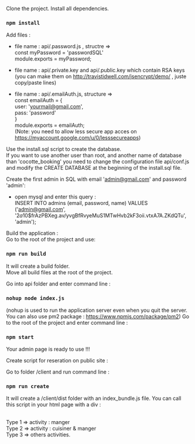 Clone the project.
Install all dependencies.
### `npm install`

Add files : 
  - file name : api/.password.js , structre => <br>
const myPassword = 'passwordSQL'<br>
module.exports = myPassword;<br>

  - file name : api/.private.key and api/.public.key which contain RSA keys (you can make them on http://travistidwell.com/jsencrypt/demo/ , juste copy/paste lines) <br>
  - file name : api/.emailAuth.js, structure =><br>
const emailAuth = {<br>
  user: 'yourmail@gmail.com',<br>
  pass: 'password'<br>
}<br>
module.exports = emailAuth;<br>
(Note: you need to allow less secure app acces on https://myaccount.google.com/u/0/lesssecureapps)

Use the install.sql script to create the database.<br>
If you want to use another user than root, and another name of database than 'cocotte_booking' you need to change the configuration file api/conf.js and modify the CREATE DATABASE at the beginning of the install.sql file.<br>

Create the first admin in SQL with email 'admin@gmail.com' and password 'admin': <br>
  - open mysql and enter this query : <br>
INSERT INTO admins (email, password, name) VALUES ('admin@gmail.com', '$2a$10$frAzPBXeg.av/yvgBfRvyeMuS1MTwHvb2kF3oii.vtxA7A.ZKdQTu', 'admin');<br>

Build the application : <br>
Go to the root of the project and use:
### `npm run build`
It will create a build folder. <br>
Move all build files at the root of the project. <br>

Go into api folder and enter command line :
### `nohup node index.js`
(nohup is used to run the application server even when you quit the server. You can also use pm2 package : https://www.npmjs.com/package/pm2)
Go to the root of the project and enter command line :
### `npm start`

Your admin page is ready to use !!!

Create script for reseration on public site : 

Go to folder /client and run command line : 
### `npm run create`

It will create a /client/dist folder with an index_bundle.js file.
You can call this script in your html page with a div : <br>
<div id="app" type="1"></div><br>
Type 1 => activity : manger<br>
Type 2 => activity : cuisiner & manger<br>
Type 3 => others activities. <br>
